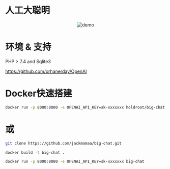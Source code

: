 # 人工大聪明

<div align="center">

![demo](https://user-images.githubusercontent.com/119478410/225309636-4aaf8aaa-bbd8-4ec6-8dc8-2c902a04acb3.gif)

</div>

# 环境 & 支持


PHP > 7.4 and Sqlite3

https://github.com/orhanerday/OpenAI

# Docker快速搭建
```sh
docker run -p 8000:8000 -e OPENAI_API_KEY=sk-xxxxxxx holdroot/big-chat:latest
```
# 或
```sh
git clone https://github.com/jackmamaa/big-chat.git
```
```sh
docker build -t big-chat .
```
```sh
docker run -p 8000:8000 -e OPENAI_API_KEY=sk-xxxxxxx big-chat
```
